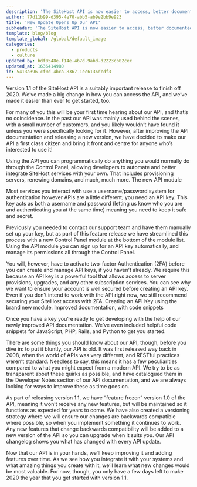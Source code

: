 ```yaml
---
description: 'The SiteHost API is now easier to access, better documented, and ready for you to build great things.'
author: 77d11b99-d395-4e70-abb5-ab9e2bb9e923
title: 'New Update Opens Up Our API'
subheader: 'The SiteHost API is now easier to access, better documented, and ready for you to build great things.'
template: blog/blog
template_global: /global/default_image
categories:
  - products
  - culture
updated_by: bdf0548e-f14e-4b7d-9abd-d2223cb02cec
updated_at: 1636414980
id: 5413a396-cf0d-4bca-8367-1ec6136dcdf3
---
```

Version 1.1 of the SiteHost API is a suitably important release to finish off 2020. We’ve made a big change in how you can access the API, and we’ve made it easier than ever to get started, too.

For many of you this will be your first time hearing about our API, and that’s no coincidence. In the past our API was mainly used behind the scenes, with a small number of customers, and you likely wouldn’t have found it unless you were specifically looking for it. However, after improving the API documentation and releasing a new version, we have decided to make our API a first class citizen and bring it front and centre for anyone who’s interested to use it!

Using the API you can programmatically do anything you would normally do through the Control Panel, allowing developers to automate and better integrate SiteHost services with your own. That includes provisioning servers, renewing domains, and much, much more.
The new API module

Most services you interact with use a username/password system for authentication however APIs are a little different; you need an API key. This key acts as both a username and password (letting us know who you are and authenticating you at the same time) meaning you need to keep it safe and secret.

Previously you needed to contact our support team and have them manually set up your key, but as part of this feature release we have streamlined this process with a new Control Panel module at the bottom of the module list. Using the API module you can sign up for an API key automatically, and manage its permissions all through the Control Panel.

You will, however, have to activate two-factor Authentication (2FA) before you can create and manage API keys, if you haven’t already. We require this because an API key is a powerful tool that allows access to server provisions, upgrades, and any other subscription services. You can see why we want to ensure your account is well secured before creating an API key. Even if you don’t intend to work with the API right now, we still recommend securing your SiteHost access with 2FA.
Creating an API Key using the brand new module.
Improved documentation, with code snippets

Once you have a key you’re ready to get developing with the help of our newly improved API documentation. We’ve even included helpful code snippets for JavaScript, PHP, Rails, and Python to get you started.

There are some things you should know about our API, though, before you dive in: to put it bluntly, our API is old. It was first released way back in 2008, when the world of APIs was very different, and RESTful practices weren’t standard. Needless to say, this means it has a few peculiarities compared to what you might expect from a modern API. We try to be as transparent about these quirks as possible, and have catalogued them in the Developer Notes section of our API documentation, and we are always looking for ways to improve these as time goes on.

As part of releasing version 1.1, we have “feature frozen” version 1.0 of the API, meaning it won’t receive any new features, but will be maintained so it functions as expected for years to come. We have also created a versioning strategy where we will ensure our changes are backwards compatible where possible, so when you implement something it continues to work. Any new features that change backwards compatibility will be added to a new version of the API so you can upgrade when it suits you. Our API changelog shows you what has changed with every API update.

Now that our API is in your hands, we’ll keep improving it and adding features over time. As we see how you integrate it with your systems and what amazing things you create with it, we’ll learn what new changes would be most valuable. For now, though, you only have a few days left to make 2020 the year that you get started with version 1.1.
